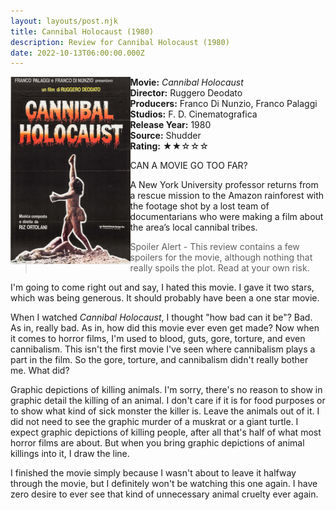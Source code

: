 ```yaml
---
layout: layouts/post.njk
title: Cannibal Holocaust (1980)
description: Review for Cannibal Holocaust (1980)
date: 2022-10-13T06:00:00.000Z
---
```

<div class="review__info">

<img loading="lazy" class="movie__poster" src="/static/images/movie/cannibalholocaust.webp" alt="Movie Poster for Cannibal Holocaust - 1980" width="191.5" height="300" align="left">

 <strong>Movie:</strong> <em>Cannibal Holocaust</em><br>
    <strong>Director:</strong> Ruggero Deodato<br>
    <strong>Producers:</strong> Franco Di Nunzio, Franco Palaggi<br>
    <strong>Studios:</strong> F. D. Cinematografica <br>
    <strong>Release Year:</strong> 1980<br>
    <strong>Source:</strong> Shudder<br>
    <strong>Rating:</strong> &#9733;&#9733;&#9734;&#9734;&#9734;
    <p class="review__description">CAN A MOVIE GO TOO FAR?</p>
    <p>A New York University professor returns from a rescue mission to the Amazon rainforest with the footage shot by a lost team of documentarians who were making a film about the area’s local cannibal tribes.</p>

</div>

<blockquote>Spoiler Alert - This review contains a few spoilers for the movie, although nothing that really spoils the plot. Read at your own risk.</blockquote>

I﻿'m going to come right out and say, I hated this movie. I gave it two stars, which was being generous. It should probably have been a one star movie.

W﻿hen I watched <i>Cannibal Holocaust</i>, I thought "how bad can it be"? Bad. As in, really bad. As in, how did this movie ever even get made? Now when it comes to horror films, I'm used to blood, guts, gore, torture, and even cannibalism. This isn't the first movie I've seen where cannibalism plays a part in the film. So the gore, torture, and cannibalism didn't really bother me. What did? 

G﻿raphic depictions of killing animals. I'm sorry, there's no reason to show in graphic detail the killing of an animal. I don't care if it is for food purposes or to show what kind of sick monster the killer is. Leave the animals out of it. I did not need to see the graphic murder of a muskrat or a giant turtle. I expect graphic depictions of killing people, after all that's half of what most horror films are about. But when you bring graphic depictions of animal killings into it, I draw the line.

I﻿ finished the movie simply because I wasn't about to leave it halfway through the movie, but I definitely won't be watching this one again. I have zero desire to ever see that kind of unnecessary animal cruelty ever again.